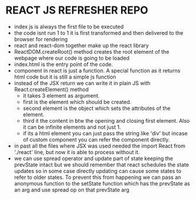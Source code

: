 # REACT JS REFRESHER REPO

- index js is always the first file to be executed
- the code isnt run 1 to 1 it is first transformed and then delivered to the browser for rendering
- react and react-dom together make up the react library
- ReactDOM.createRoot() method creates the root element of the webpage where our code is going to be loaded
- index.html is the entry point of the code.
- component in react is just a function. A special function as it returns html code but it is still a simple js function
- instead of the JSX return we can write it in plain JS with React.createElement() method
  - it takes 3 element as argument.
  - first is the element which should be created.
  - second element is the object which sets the attributes of the element.
  - third it the content in btw the opening and closing first element. Also it can be infinite elements and not just 1.
  - if its a html element you can just pass the string like 'div' but incase of custom component you can refer the component directly.
- in past all the files where JSX was used needed the import React from './react' line, but now it is able to process without it.
- we can use spread operator and update part of state keeping the prevState intact but we should remember that react schedules the state updates so in some case directly updating can cause some states to refer to older states. To prevent this from happening we can pass an anonymous function to the setState function which has the prevState as an arg and use spread op on that prevState arg
